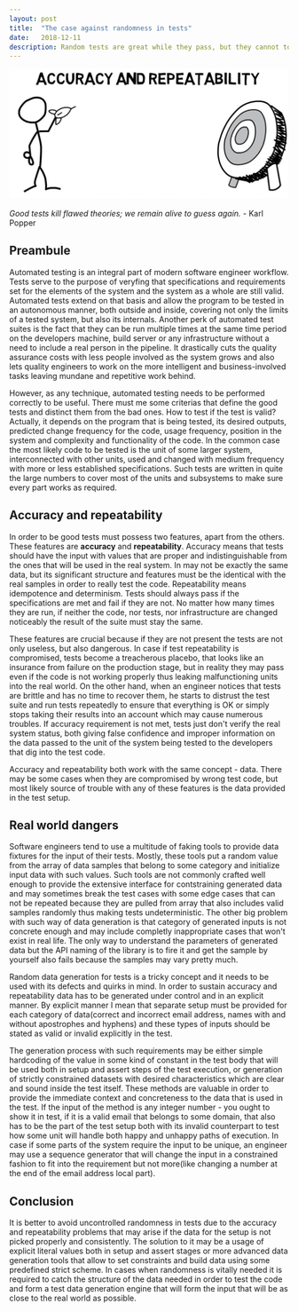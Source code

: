 ```yaml
---
layout: post
title:  "The case against randomness in tests"
date:   2018-12-11
description: Random tests are great while they pass, but they cannot totally ensure your testing suite being run certainly with the same result every time because of their nature. Solving it may be a great deal.
---
```


![Accuracy and repeatibility](/assets/images/predictability.jpg)

_Good tests kill flawed theories; we remain alive to guess again._
\- Karl Popper

## Preambule

Automated testing is an integral part of modern software engineer
workflow. Tests serve to the purpose of veryfing that specifications
and requirements set for the elements of the system and the system as a
whole are still valid. Automated tests extend on that basis and allow the
program to be tested in an autonomous manner, both outside and inside,
covering not only the limits of a tested system, but also its internals.
Another perk of automated test suites is the fact that they can be run
multiple times at the same time period on the developers machine, build
server or any infrastructure without a need to include a real person in
the pipeline. It drastically cuts the quality assurance costs with less
people involved as the system grows and also lets quality engineers to
work on the more intelligent and business-involved tasks leaving mundane
and repetitive work behind.

However, as any technique, automated testing needs to be performed
correctly to be useful. There must me some criterias that define the good
tests and distinct them from the bad ones. How to test if the test is
valid? Actually, it depends on the program that is being tested, its
desired outputs, predicted change frequency for the code, usage frequency,
position in the system and complexity and functionality of the code.
In the common case the most likely code to be tested is the unit of
some larger system, interconnected with other units, used and changed
with medium frequency with more or less established specifications. Such tests
are written in quite the large numbers to cover most of the units and subsystems
to make sure every part works as required.

## Accuracy and repeatability

In order to be good tests must possess two features, apart from the others. These
features are **accuracy** and **repeatability**. Accuracy means that tests should have
the input with values that are proper and indistinguishable from the ones that will
be used in the real system. In may not be exactly the same data, but its significant
structure and features must be the identical with the real samples in order to
really test the code. Repeatability means idempotence and determinism. Tests
should always pass if the specifications are met and fail if they are not. No
matter how many times they are run, if neither the code, nor tests, nor infrastructure
are changed noticeably the result of the suite must stay the same.

These features are crucial because if they are not present the tests are not only
useless, but also dangerous. In case if test repeatability is compromised, tests
become a treacherous placebo, that looks like an insurance from failure on the
production stage, but in reality they may pass even if the code is not working
properly thus leaking malfunctioning units into the real world. On the other hand,
when an engineer notices that tests are brittle and has no time to recover them,
he starts to distrust the test suite and run tests repeatedly to ensure that everything
is OK or simply stops taking their results into an account which may cause numerous
troubles. If accuracy requirement is not met, tests just don't verify the real system
status, both giving false confidence and improper information on the data passed to
the unit of the system being tested to the developers that dig into the test code.

Accuracy and repeatability both work with the same concept - data. There may be some cases
when they are compromised by wrong test code, but most likely source of trouble with any
of these features is the data provided in the test setup.

## Real world dangers

Software engineers tend to use a multitude of faking tools to provide data fixtures
for the input of their tests. Mostly, these tools put a random value from the array
of data samples that belong to some category and initialize input data with such values.
Such tools are not commonly crafted well enough to provide the extensive
interface for contstraining generated data and may sometimes break the test cases
with some edge cases that can not be repeated because they are pulled from array that
also includes valid samples randomly thus making tests undeterministic. The other big
problem with such way of data generation is that category of generated inputs is not
concrete enough and may include completly inappropriate cases that won't exist in real life.
The only way to understand the parameters of generated data but the API naming of the library
is to fire it and get the sample by yourself also fails because the samples may vary pretty
much.

Random data generation for tests is a tricky concept and it needs to be used with its
defects and quirks in mind. In order to sustain accuracy and repeatability data
has to be generated under control and in an explicit manner. By explicit manner
I mean that separate setup must be provided for each category of data(correct and incorrect
email address, names with and without apostrophes and hyphens) and these types of inputs
should be stated as valid or invalid explicitly in the test.

The generation process with such requirements may be either simple hardcoding of the value in
some kind of constant in the test body that will be used both in setup and assert steps of the test execution,
or generation of strictly constrained datasets with desired characteristics which are clear
and sound inside the test itself. These methods are valuable in order to provide the immediate context
and concreteness to the data that is used in the test. If the input of the method is any integer number -
you ought to show it in test, if it is a valid email that belongs to some domain, that also has to be
the part of the test setup both with its invalid counterpart to test how some unit will handle both happy
and unhappy paths of execution. In case if some parts of the system require the input to be unique,
an engineer may use a sequence generator that will change the input in a constrained fashion to fit into
the requirement but not more(like changing a number at the end of the email address local part).

## Conclusion

It is better to avoid uncontrolled randomness in tests due to the accuracy
and repeatability problems that may arise if the data for the setup is not picked properly
 and consistently. The solution to it may be a usage of explicit literal values both in setup
and assert stages or more advanced data generation tools that allow to set constraints and build
data using some predefined strict scheme. In cases when randomness is vitally needed it is required
to catch the structure of the data needed in order to test the code and form a test data generation
engine that will form the input that will be as close to the real world as possible.


